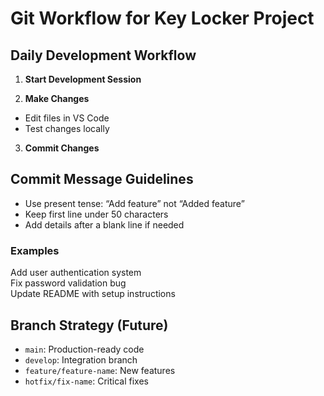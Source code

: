 # Git Workflow for Key Locker Project

## Daily Development Workflow

1. **Start Development Session**

2. **Make Changes**  
- Edit files in VS Code  
- Test changes locally

3. **Commit Changes**

## Commit Message Guidelines

- Use present tense: “Add feature” not “Added feature”  
- Keep first line under 50 characters  
- Add details after a blank line if needed  

### Examples

Add user authentication system  
Fix password validation bug  
Update README with setup instructions

## Branch Strategy (Future)

- `main`: Production-ready code  
- `develop`: Integration branch  
- `feature/feature-name`: New features  
- `hotfix/fix-name`: Critical fixes
